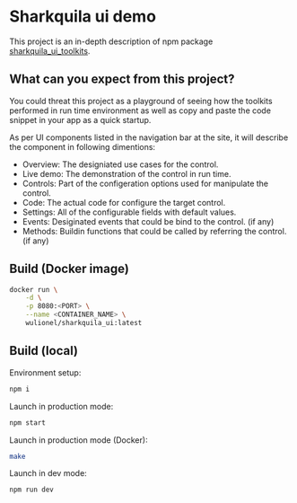# Sharkquila ui demo

This project is an in-depth description of npm package [sharkquila_ui_toolkits](https://github.com/enw860/sharkquila_ui_toolkits).

## What can you expect from this project?

You could threat this project as a playground of seeing how the toolkits performed in run time environment as well as copy and paste the code snippet in your app as a quick startup.

As per UI components listed in the navigation bar at the site, it will describe the component in following dimentions:

* Overview: The designiated use cases for the control.
* Live demo: The demonstration of the control in run time.
* Controls: Part of the configeration options used for manipulate the control.
* Code: The actual code for configure the target control.
* Settings: All of the configurable fields with default values.
* Events: Desiginated events that could be bind to the control. (if any)
* Methods: Buildin functions that could be called by referring the control. (if any)

## Build (Docker image)

```bash
docker run \
    -d \
    -p 8080:<PORT> \
    --name <CONTAINER_NAME> \
    wulionel/sharkquila_ui:latest
```

## Build (local)

Environment setup:
```bash
npm i
```

Launch in production mode:
```bash
npm start
```

Launch in production mode (Docker):
```bash
make
```

Launch in dev mode:
```bash
npm run dev
```